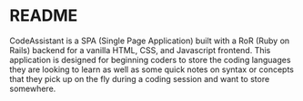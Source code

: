 # README

CodeAssistant is a SPA (Single Page Application) built with a RoR (Ruby on Rails) backend for a vanilla HTML, CSS, and Javascript frontend. This application is designed for beginning coders to store the coding languages they are looking to learn as well as some quick notes on syntax or concepts that they pick up on the fly during a coding session and want to store somewhere. 